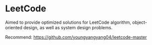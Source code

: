 # LeetCode
Aimed to provide optimized solutions for LeetCode algorithm, object-oriented design, 
as well as system design problems.

Recommend:
https://github.com/youngyangyang04/leetcode-master



